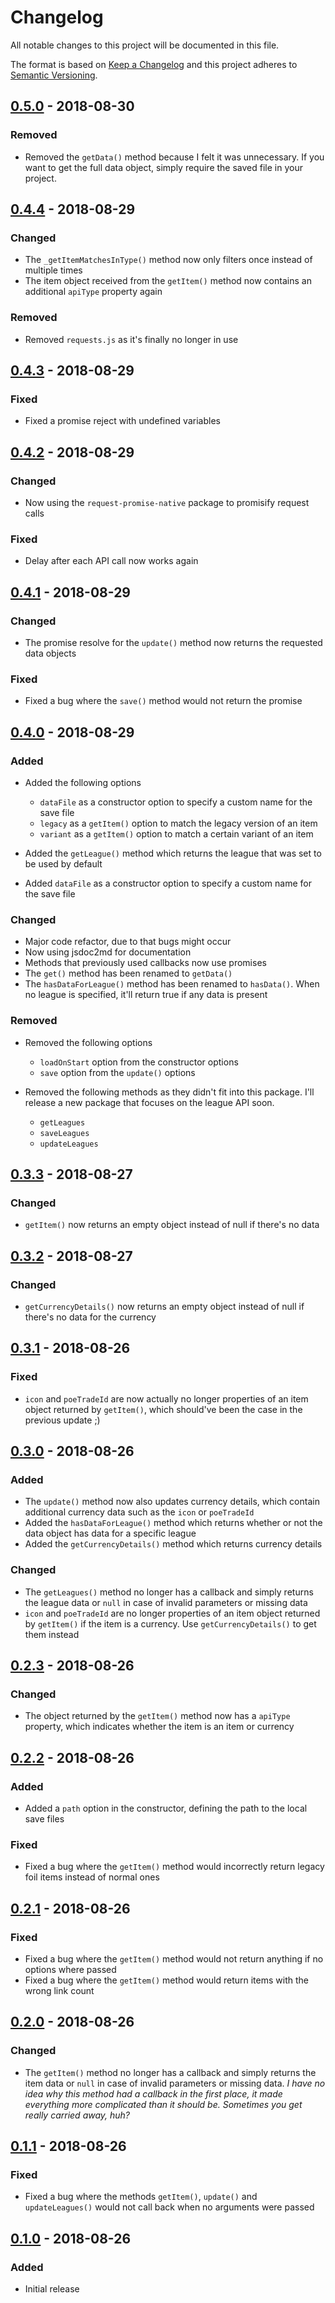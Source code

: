 # Changelog
All notable changes to this project will be documented in this file.

The format is based on [Keep a Changelog](http://keepachangelog.com/en/1.0.0/)
and this project adheres to [Semantic Versioning](http://semver.org/spec/v2.0.0.html).

## [0.5.0] - 2018-08-30
### Removed
- Removed the `getData()` method because I felt it was unnecessary. If you want to get the full data object, simply require the saved file in your project.

## [0.4.4] - 2018-08-29
### Changed
- The `_getItemMatchesInType()` method now only filters once instead of multiple times
- The item object received from the `getItem()` method now contains an additional `apiType` property again

### Removed
- Removed `requests.js` as it's finally no longer in use

## [0.4.3] - 2018-08-29
### Fixed
- Fixed a promise reject with undefined variables

## [0.4.2] - 2018-08-29
### Changed
- Now using the `request-promise-native` package to promisify request calls

### Fixed
- Delay after each API call now works again

## [0.4.1] - 2018-08-29
### Changed
- The promise resolve for the `update()` method now returns the requested data objects

### Fixed
- Fixed a bug where the `save()` method would not return the promise

## [0.4.0] - 2018-08-29
### Added
- Added the following options
  - `dataFile` as a constructor option to specify a custom name for the save file
  - `legacy` as a `getItem()` option to match the legacy version of an item
  - `variant` as a `getItem()` option to match a certain variant of an item

- Added the `getLeague()` method which returns the league that was set to be used by default
- Added `dataFile` as a constructor option to specify a custom name for the save file

### Changed
- Major code refactor, due to that bugs might occur
- Now using jsdoc2md for documentation
- Methods that previously used callbacks now use promises
- The `get()` method has been renamed to `getData()`
- The `hasDataForLeague()` method has been renamed to `hasData()`. When no league is specified, it'll return true if any data is present

### Removed
- Removed the following options
  - `loadOnStart` option from the constructor options
  - `save` option from the `update()` options

- Removed the following methods as they didn't fit into this package. I'll release a new package that focuses on the league API soon.
  - `getLeagues`
  - `saveLeagues`
  - `updateLeagues`

## [0.3.3] - 2018-08-27
### Changed
- `getItem()` now returns an empty object instead of null if there's no data

## [0.3.2] - 2018-08-27
### Changed
- `getCurrencyDetails()` now returns an empty object instead of null if there's no data for the currency

## [0.3.1] - 2018-08-26
### Fixed
- `icon` and `poeTradeId` are now actually no longer properties of an item object returned by `getItem()`, which should've been the case in the previous update ;)

## [0.3.0] - 2018-08-26
### Added
- The `update()` method now also updates currency details, which contain additional currency data such as the `icon` or `poeTradeId`
- Added the `hasDataForLeague()` method which returns whether or not the data object has data for a specific league
- Added the `getCurrencyDetails()` method which returns currency details

### Changed
- The `getLeagues()` method no longer has a callback and simply returns the league data or `null` in case of invalid parameters or missing data
- `icon` and `poeTradeId` are no longer properties of an item object returned by `getItem()` if the item is a currency. Use `getCurrencyDetails()` to get them instead

## [0.2.3] - 2018-08-26
### Changed
- The object returned by the `getItem()` method now has a `apiType` property, which indicates whether the item is an item or currency

## [0.2.2] - 2018-08-26
### Added
- Added a `path` option in the constructor, defining the path to the local save files

### Fixed
- Fixed a bug where the `getItem()` method would incorrectly return legacy foil items instead of normal ones

## [0.2.1] - 2018-08-26
### Fixed
- Fixed a bug where the `getItem()` method would not return anything if no options where passed
- Fixed a bug where the `getItem()` method would return items with the wrong link count

## [0.2.0] - 2018-08-26
### Changed
- The `getItem()` method no longer has a callback and simply returns the item data or `null` in case of invalid parameters or missing data. *I have no idea why this method had a callback in the first place, it made everything more complicated than it should be. Sometimes you get really carried away, huh?*

## [0.1.1] - 2018-08-26
### Fixed
- Fixed a bug where the methods `getItem()`, `update()` and `updateLeagues()` would not call back when no arguments were passed

## [0.1.0] - 2018-08-26
### Added
- Initial release

[0.5.0]: https://www.npmjs.com/package/poe-ninja-api-manager/v/0.5.0
[0.4.4]: https://www.npmjs.com/package/poe-ninja-api-manager/v/0.4.4
[0.4.3]: https://www.npmjs.com/package/poe-ninja-api-manager/v/0.4.3
[0.4.2]: https://www.npmjs.com/package/poe-ninja-api-manager/v/0.4.2
[0.4.1]: https://www.npmjs.com/package/poe-ninja-api-manager/v/0.4.1
[0.4.0]: https://www.npmjs.com/package/poe-ninja-api-manager/v/0.4.0
[0.3.3]: https://www.npmjs.com/package/poe-ninja-api-manager/v/0.3.3
[0.3.2]: https://www.npmjs.com/package/poe-ninja-api-manager/v/0.3.2
[0.3.1]: https://www.npmjs.com/package/poe-ninja-api-manager/v/0.3.1
[0.3.0]: https://www.npmjs.com/package/poe-ninja-api-manager/v/0.3.0
[0.2.3]: https://www.npmjs.com/package/poe-ninja-api-manager/v/0.2.3
[0.2.2]: https://www.npmjs.com/package/poe-ninja-api-manager/v/0.2.2
[0.2.1]: https://www.npmjs.com/package/poe-ninja-api-manager/v/0.2.1
[0.2.0]: https://www.npmjs.com/package/poe-ninja-api-manager/v/0.2.0
[0.1.1]: https://www.npmjs.com/package/poe-ninja-api-manager/v/0.1.1
[0.1.0]: https://www.npmjs.com/package/poe-ninja-api-manager/v/0.1.0
